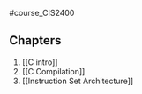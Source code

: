 #course_CIS2400

## Chapters
1) [[C intro]]
2) [[C Compilation]]
4) [[Instruction Set Architecture]]  